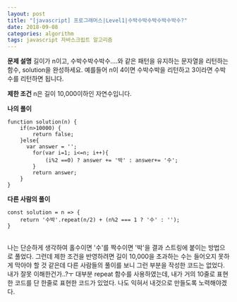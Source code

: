 ```yaml
---
layout: post
title: "[javascript] 프로그래머스|Level1|수박수박수박수박수박수?"
date: 2018-09-08
categories: algorithm
tags: javascript 자바스크립트 알고리즘
---
```

**문제 설명**
길이가 n이고, 수박수박수박수....와 같은 패턴을 유지하는 문자열을 리턴하는 함수, solution을 완성하세요. 
예를들어 n이 4이면 수박수박을 리턴하고 3이라면 수박수를 리턴하면 됩니다.

**제한 조건**
n은 길이 10,000이하인 자연수입니다.

**나의 풀이**
~~~
function solution(n) {
    if(n>10000) {
        return false;
    }else{
      var answer = '';
        for(var i=1; i<=n; i++){
            (i%2 ==0) ? answer += '박' : answer+= '수';
        }
        return answer;
    }
}
~~~

**다른 사람의 풀이**
~~~
const solution = n => {
    return '수박'.repeat(n/2) + (n%2 === 1 ? '수' : '');
}
~~~
<br>
나는 단순하게 생각하여 홀수이면 '수'를 짝수이면 '박'을 결과 스트링에 붙이는 방법으로 풀었다. 그런데 제한 조건을 반영하려면 길이 10,000을 초과하는 수는 들어오지 못하게 막아야 할 것 같은데 다른 사람들의 풀이를 보니 그런 부분을 작성한 코드는 없었다. 내가 잘못 이해한건가..?ㅜ
대부분 repeat 함수를 사용하였는데, 내가 거의 10줄로 표현한 코드를 단 한줄로 표현한 코드가 있었다. 나도 익혀서 내것으로 만들도록 노력해야겠다.
